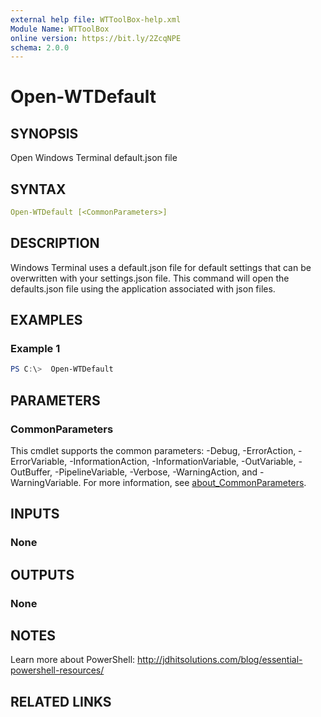```yaml
---
external help file: WTToolBox-help.xml
Module Name: WTToolBox
online version: https://bit.ly/2ZcqNPE
schema: 2.0.0
---
```


# Open-WTDefault

## SYNOPSIS

Open Windows Terminal default.json file

## SYNTAX

```yaml
Open-WTDefault [<CommonParameters>]
```

## DESCRIPTION

Windows Terminal uses a default.json file for default settings that can be overwritten with your settings.json file. This command will open the defaults.json file using the application associated with json files.

## EXAMPLES

### Example 1

```powershell
PS C:\>  Open-WTDefault
```


## PARAMETERS

### CommonParameters

This cmdlet supports the common parameters: -Debug, -ErrorAction, -ErrorVariable, -InformationAction, -InformationVariable, -OutVariable, -OutBuffer, -PipelineVariable, -Verbose, -WarningAction, and -WarningVariable. For more information, see [about_CommonParameters](http://go.microsoft.com/fwlink/?LinkID=113216).

## INPUTS

### None

## OUTPUTS

### None

## NOTES

Learn more about PowerShell: http://jdhitsolutions.com/blog/essential-powershell-resources/

## RELATED LINKS
